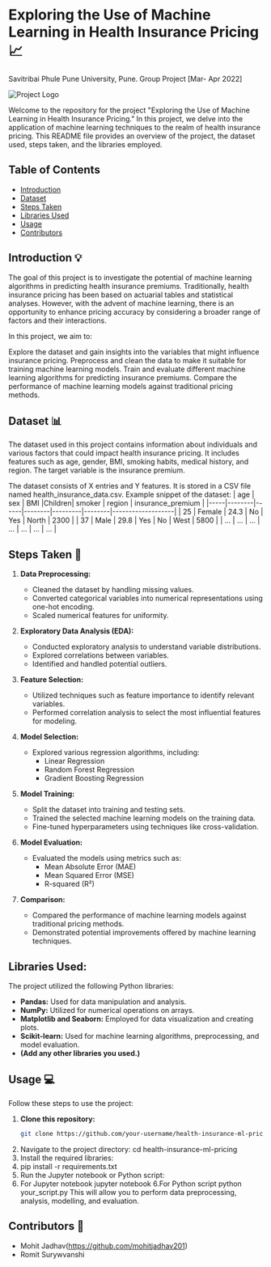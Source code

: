 # Exploring the Use of Machine Learning in Health Insurance Pricing :chart_with_upwards_trend:
Savitribai Phule Pune University, Pune.
Group Project [Mar- Apr 2022]

![Project Logo](project_logo.png)

Welcome to the repository for the project "Exploring the Use of Machine Learning in Health Insurance Pricing." In this project, we delve into the application of machine learning techniques to the realm of health insurance pricing. This README file provides an overview of the project, the dataset used, steps taken, and the libraries employed.

## Table of Contents
- [Introduction](#introduction)
- [Dataset](#dataset)
- [Steps Taken](#steps-taken)
- [Libraries Used](#libraries-used)
- [Usage](#usage)
- [Contributors](#contributors)

## Introduction :bulb:
The goal of this project is to investigate the potential of machine learning algorithms in predicting health insurance premiums. Traditionally, health insurance pricing has been based on actuarial tables and statistical analyses. However, with the advent of machine learning, there is an opportunity to enhance pricing accuracy by considering a broader range of factors and their interactions.

In this project, we aim to:

Explore the dataset and gain insights into the variables that might influence insurance pricing.
Preprocess and clean the data to make it suitable for training machine learning models.
Train and evaluate different machine learning algorithms for predicting insurance premiums.
Compare the performance of machine learning models against traditional pricing methods.

## Dataset :bar_chart:
The dataset used in this project contains information about individuals and various factors that could impact health insurance pricing. It includes features such as age, gender, BMI, smoking habits, medical history, and region. The target variable is the insurance premium.

The dataset consists of X entries and Y features. It is stored in a CSV file named health_insurance_data.csv.
Example snippet of the dataset:
| age |   sex  | BMI  |Children| smoker  | region | insurance_premium |
|-----|--------|------|--------|---------|--------|-------------------|
| 25  | Female | 24.3 | No     | Yes     | North  | 2300              |
| 37  | Male   | 29.8 | Yes    | No      | West   | 5800              |
| ... | ...    | ...  | ...    | ...     | ...    | ...               |

## Steps Taken :rocket:
1. **Data Preprocessing:**
   - Cleaned the dataset by handling missing values.
   - Converted categorical variables into numerical representations using one-hot encoding.
   - Scaled numerical features for uniformity.

2. **Exploratory Data Analysis (EDA):**
   - Conducted exploratory analysis to understand variable distributions.
   - Explored correlations between variables.
   - Identified and handled potential outliers.

3. **Feature Selection:**
   - Utilized techniques such as feature importance to identify relevant variables.
   - Performed correlation analysis to select the most influential features for modeling.

4. **Model Selection:**
   - Explored various regression algorithms, including:
     - Linear Regression
     - Random Forest Regression
     - Gradient Boosting Regression

5. **Model Training:**
   - Split the dataset into training and testing sets.
   - Trained the selected machine learning models on the training data.
   - Fine-tuned hyperparameters using techniques like cross-validation.

6. **Model Evaluation:**
   - Evaluated the models using metrics such as:
     - Mean Absolute Error (MAE)
     - Mean Squared Error (MSE)
     - R-squared (R²)

7. **Comparison:**
   - Compared the performance of machine learning models against traditional pricing methods.
   - Demonstrated potential improvements offered by machine learning techniques.
## Libraries Used: 

The project utilized the following Python libraries:

- **Pandas:** Used for data manipulation and analysis.
- **NumPy:** Utilized for numerical operations on arrays.
- **Matplotlib and Seaborn:** Employed for data visualization and creating plots.
- **Scikit-learn:** Used for machine learning algorithms, preprocessing, and model evaluation.
- **(Add any other libraries you used.)**
## Usage :computer:

Follow these steps to use the project:

1. **Clone this repository:**
   ```sh
   git clone https://github.com/your-username/health-insurance-ml-pricing.git
2. Navigate to the project directory:
cd health-insurance-ml-pricing
3. Install the required libraries:
4. pip install -r requirements.txt
4. Run the Jupyter notebook or Python script:
5. For Jupyter notebook
jupyter notebook
6.For Python script
python your_script.py
This will allow you to perform data preprocessing, analysis, modelling, and evaluation.
## Contributors :busts_in_silhouette:
- Mohit Jadhav(https://github.com/mohitjadhav201)
- Romit Surywvanshi

